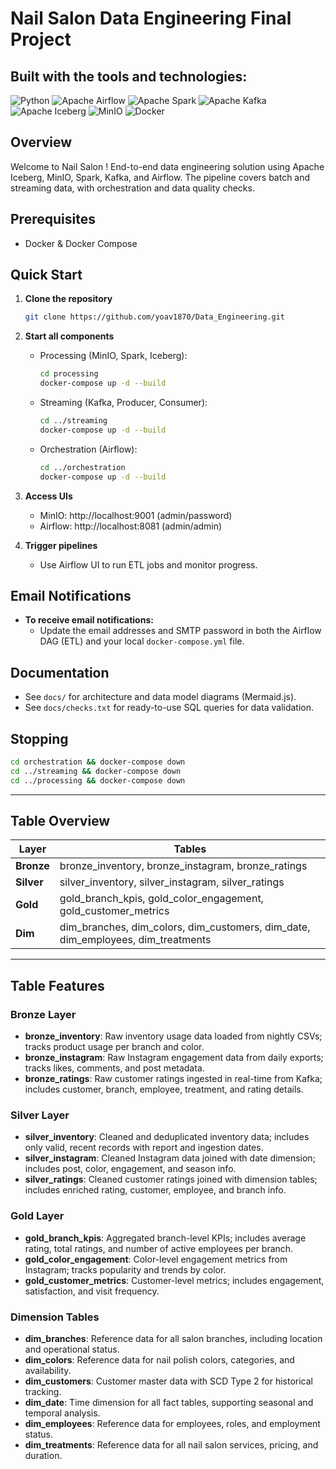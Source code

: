 # Nail Salon Data Engineering Final Project

## Built with the tools and technologies:
![Python](https://img.shields.io/badge/Python-3776AB?style=for-the-badge&logo=python&logoColor=white)
![Apache Airflow](https://img.shields.io/badge/Airflow-017CEE?style=for-the-badge&logo=apache-airflow&logoColor=white)
![Apache Spark](https://img.shields.io/badge/Spark-E25A1C?style=for-the-badge&logo=apache-spark&logoColor=white)
![Apache Kafka](https://img.shields.io/badge/Kafka-231F20?style=for-the-badge&logo=apache-kafka&logoColor=white)
![Apache Iceberg](https://img.shields.io/badge/Iceberg-4FBDBA?style=for-the-badge)
![MinIO](https://img.shields.io/badge/MinIO-C81F25?style=for-the-badge)
![Docker](https://img.shields.io/badge/Docker-2496ED?style=for-the-badge&logo=docker&logoColor=white)

## Overview
Welcome to Nail Salon ! 
End-to-end data engineering solution using Apache Iceberg, MinIO, Spark, Kafka, and Airflow. The pipeline covers batch and streaming data, with orchestration and data quality checks.

## Prerequisites

- Docker & Docker Compose

## Quick Start

1. **Clone the repository**

   ```bash
   git clone https://github.com/yoav1870/Data_Engineering.git
   ```

2. **Start all components**

   - Processing (MinIO, Spark, Iceberg):
     ```bash
     cd processing
     docker-compose up -d --build
     ```
   - Streaming (Kafka, Producer, Consumer):
     ```bash
     cd ../streaming
     docker-compose up -d --build
     ```
   - Orchestration (Airflow):
     ```bash
     cd ../orchestration
     docker-compose up -d --build
     ```

3. **Access UIs**

   - MinIO: http://localhost:9001 (admin/password)
   - Airflow: http://localhost:8081 (admin/admin)

4. **Trigger pipelines**
   - Use Airflow UI to run ETL jobs and monitor progress.

## Email Notifications

- **To receive email notifications:**
  - Update the email addresses and SMTP password in both the Airflow DAG (ETL) and your local `docker-compose.yml` file.

## Documentation

- See `docs/` for architecture and data model diagrams (Mermaid.js).
- See `docs/checks.txt` for ready-to-use SQL queries for data validation.

## Stopping

```bash
cd orchestration && docker-compose down
cd ../streaming && docker-compose down
cd ../processing && docker-compose down
```

---

## Table Overview

| Layer      | Tables                                                                           |
| ---------- | -------------------------------------------------------------------------------- |
| **Bronze** | bronze_inventory, bronze_instagram, bronze_ratings                               |
| **Silver** | silver_inventory, silver_instagram, silver_ratings                               |
| **Gold**   | gold_branch_kpis, gold_color_engagement, gold_customer_metrics                   |
| **Dim**    | dim_branches, dim_colors, dim_customers, dim_date, dim_employees, dim_treatments |

---

## Table Features

### Bronze Layer

- **bronze_inventory**: Raw inventory usage data loaded from nightly CSVs; tracks product usage per branch and color.
- **bronze_instagram**: Raw Instagram engagement data from daily exports; tracks likes, comments, and post metadata.
- **bronze_ratings**: Raw customer ratings ingested in real-time from Kafka; includes customer, branch, employee, treatment, and rating details.

### Silver Layer

- **silver_inventory**: Cleaned and deduplicated inventory data; includes only valid, recent records with report and ingestion dates.
- **silver_instagram**: Cleaned Instagram data joined with date dimension; includes post, color, engagement, and season info.
- **silver_ratings**: Cleaned customer ratings joined with dimension tables; includes enriched rating, customer, employee, and branch info.

### Gold Layer

- **gold_branch_kpis**: Aggregated branch-level KPIs; includes average rating, total ratings, and number of active employees per branch.
- **gold_color_engagement**: Color-level engagement metrics from Instagram; tracks popularity and trends by color.
- **gold_customer_metrics**: Customer-level metrics; includes engagement, satisfaction, and visit frequency.

### Dimension Tables

- **dim_branches**: Reference data for all salon branches, including location and operational status.
- **dim_colors**: Reference data for nail polish colors, categories, and availability.
- **dim_customers**: Customer master data with SCD Type 2 for historical tracking.
- **dim_date**: Time dimension for all fact tables, supporting seasonal and temporal analysis.
- **dim_employees**: Reference data for employees, roles, and employment status.
- **dim_treatments**: Reference data for all nail salon services, pricing, and duration.
